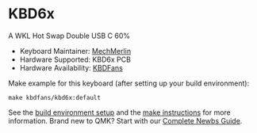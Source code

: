 # KBD6x

A WKL Hot Swap Double USB C 60%

* Keyboard Maintainer: [MechMerlin](https://github.com/mechmerlin)  
* Hardware Supported: KBD6x PCB  
* Hardware Availability: [KBDFans](https://kbdfans.cn/products/kbd6x-wkl-hot-swap-60-double-type-c-pcb)  

Make example for this keyboard (after setting up your build environment):

    make kbdfans/kbd6x:default

See the [build environment setup](https://docs.qmk.fm/#/getting_started_build_tools) and the [make instructions](https://docs.qmk.fm/#/getting_started_make_guide) for more information. Brand new to QMK? Start with our [Complete Newbs Guide](https://docs.qmk.fm/#/newbs).

